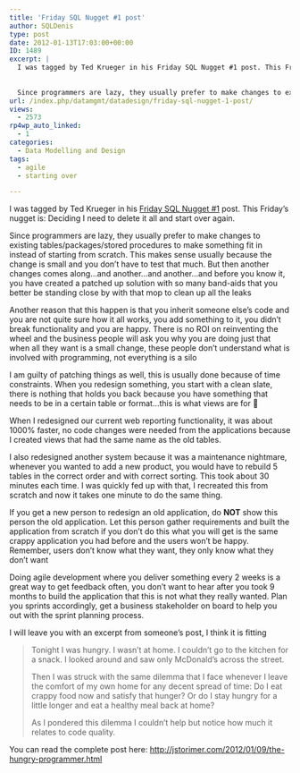 ```yaml
---
title: 'Friday SQL Nugget #1 post'
author: SQLDenis
type: post
date: 2012-01-13T17:03:00+00:00
ID: 1489
excerpt: |
  I was tagged by Ted Krueger in his Friday SQL Nugget #1 post. This Friday’s nugget is: Deciding I need to delete it all and start over again.
  
  
  Since programmers are lazy, they usually prefer to make changes to existing tables/packages/stored procedu&hellip;
url: /index.php/datamgmt/datadesign/friday-sql-nugget-1-post/
views:
  - 2573
rp4wp_auto_linked:
  - 1
categories:
  - Data Modelling and Design
tags:
  - agile
  - starting over

---
```

I was tagged by Ted Krueger in his [Friday SQL Nugget #1][1] post. This Friday’s nugget is: Deciding I need to delete it all and start over again.

Since programmers are lazy, they usually prefer to make changes to existing tables/packages/stored procedures to make something fit in instead of starting from scratch. This makes sense usually because the change is small and you don&#8217;t have to test that much. But then another changes comes along&#8230;and another&#8230;and another&#8230;and before you know it, you have created a patched up solution with so many band-aids that you better be standing close by with that mop to clean up all the leaks

Another reason that this happen is that you inherit someone else&#8217;s code and you are not quite sure how it all works, you add something to it, you didn&#8217;t break functionality and you are happy. There is no ROI on reinventing the wheel and the business people will ask you why you are doing just that when all they want is a small change, these people don&#8217;t understand what is involved with programming, not everything is a silo

I am guilty of patching things as well, this is usually done because of time constraints. When you redesign something, you start with a clean slate, there is nothing that holds you back because you have something that needs to be in a certain table or format&#8230;this is what views are for 🙂

When I redesigned our current web reporting functionality, it was about 1000% faster, no code changes were needed from the applications because I created views that had the same name as the old tables.

I also redesigned another system because it was a maintenance nightmare, whenever you wanted to add a new product, you would have to rebuild 5 tables in the correct order and with correct sorting. This took about 30 minutes each time. I was quickly fed up with that, I recreated this from scratch and now it takes one minute to do the same thing.

If you get a new person to redesign an old application, do **NOT** show this person the old application. Let this person gather requirements and built the application from scratch if you don&#8217;t do this what you will get is the same crappy application you had before and the users won&#8217;t be happy. Remember, users don&#8217;t know what they want, they only know what they don&#8217;t want

Doing agile development where you deliver something every 2 weeks is a great way to get feedback often, you don&#8217;t want to hear after you took 9 months to build the application that this is not what they really wanted. Plan you sprints accordingly, get a business stakeholder on board to help you out with the sprint planning process.

I will leave you with an excerpt from someone&#8217;s post, I think it is fitting

> Tonight I was hungry. I wasn&#8217;t at home. I couldn&#8217;t go to the kitchen for a snack. I looked around and saw only McDonald&#8217;s across the street.
> 
> Then I was struck with the same dilemma that I face whenever I leave the comfort of my own home for any decent spread of time: Do I eat crappy food now and satisfy that hunger? Or do I stay hungry for a little longer and eat a healthy meal back at home?
> 
> As I pondered this dilemma I couldn&#8217;t help but notice how much it relates to code quality. 

You can read the complete post here: http://jstorimer.com/2012/01/09/the-hungry-programmer.html

 [1]: /index.php/ITProfessionals/ProfessionalDevelopment/friday-sql-nugget-1